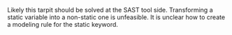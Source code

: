 Likely this tarpit should be solved at the SAST tool side. Transforming a static variable into a non-static one is unfeasible. It is unclear how to create a modeling rule for the static keyword.   